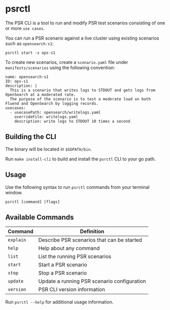 # psrctl

The PSR CLI is a tool to run and modify PSR test scenarios consisting of one or more `use cases`.

You can run a PSR scenario against a live cluster using existing scenarios such as `opensearch-s1`:
```
psrctl start -s ops-s1
```

To create new scenarios, create a `scenario.yaml` file under `manifests/scenarios` using the following convention:
```
name: opensearch-s1
ID: ops-s1
description: |
  This is a scenario that writes logs to STDOUT and gets logs from OpenSearch at a moderated rate. 
  The purpose of the scenario is to test a moderate load on both Fluend and OpenSearch by logging records.
usecases:
  - usecasePath: opensearch/writelogs.yaml
    overrideFile: writelogs.yaml
    description: write logs to STDOUT 10 times a second
```

## Building the CLI

The binary will be located in `$GOPATH/bin`.

Run `make install-cli` to build and install the `psrctl` CLI to your go path.

## Usage

Use the following syntax to run `psrctl` commands from your terminal window.
```
psrctl [command] [flags]
```

## Available Commands
| Command   | Definition                                  |
|-----------|---------------------------------------------|
| `explain` | Describe PSR scenarios that can be started  |
| `help`    | Help about any command                      |
| `list`    | List the running PSR scenarios              |
| `start`   | Start a PSR scenario                        |
| `stop`    | Stop a PSR scenario                         |
| `update`  | Update a running PSR scenario configuration |
| `version` | PSR CLI version information                 |

Run `psrctl --help` for additional usage information.